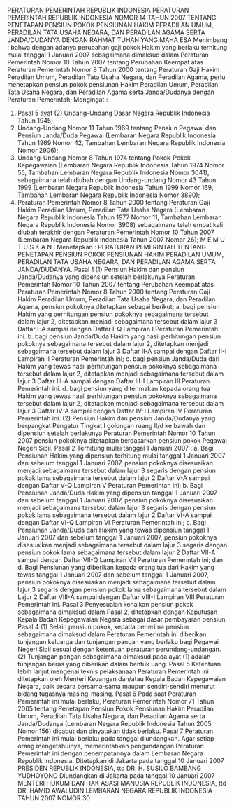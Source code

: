  PERATURAN PEMERINTAH REPUBLIK INDONESIA PERATURAN PEMERINTAH REPUBLIK INDONESIA NOMOR 14 TAHUN 2007 TENTANG PENETAPAN PENSIUN POKOK PENSIUNAN HAKIM PERADILAN UMUM, PERADILAN TATA USAHA NEGARA, DAN PERADILAN AGAMA SERTA JANDA/DUDANYA
DENGAN RAHMAT TUHAN YANG MAHA ESA
Menimbang :
 bahwa dengan adanya perubahan gaji pokok Hakim yang berlaku terhitung mulai tanggal 1 Januari 2007 sebagaimana dimaksud dalam Peraturan Pemerintah Nomor 10 Tahun 2007 tentang Perubahan Keempat atas Peraturan Pemerintah Nomor 8 Tahun 2000 tentang Peraturan Gaji Hakim Peradilan Umum, Peradilan Tata Usaha Negara, dan Peradilan Agama, perlu menetapkan pensiun pokok pensiunan Hakim Peradilan Umum, Peradilan Tata Usaha Negara, dan Peradilan Agama serta Janda/Dudanya dengan Peraturan Pemerintah;
Mengingat :

1. Pasal 5 ayat (2) Undang-Undang Dasar Negara Republik Indonesia Tahun 1945;
2. Undang-Undang Nomor 11 Tahun 1969 tentang Pensiun Pegawai dan Pensiun Janda/Duda Pegawai (Lembaran Negara Republik Indonesia Tahun 1969 Nomor 42, Tambahan Lembaran Negara Republik Indonesia Nomor 2906);
3. Undang-Undang Nomor 8 Tahun 1974 tentang Pokok-Pokok Kepegawaian (Lembaran Negara Republik Indonesia Tahun 1974 Nomor 55, Tambahan Lembaran Negara Republik Indonesia Nomor 3041), sebagaimana telah diubah dengan Undang-undang Nomor 43 Tahun 1999 (Lembaran Negara Republik Indonesia Tahun 1999 Nomor 169, Tambahan Lembaran Negara Republik Indonesia Nomor 3890);
4. Peraturan Pemerintah Nomor 8 Tahun 2000 tentang Peraturan Gaji Hakim Peradilan Umum, Peradilan Tata Usaha Negara (Lembaran Negara Republik Indonesia Tahun 1977 Nomor 11, Tambahan Lembaran Negara Republik Indonesia Nomor 3908) sebagaimana telah empat kali diubah terakhir dengan Peraturan Pemerintah Nomor 10 Tahun 2007 (Lembaran Negara Republik Indonesia Tahun 2007 Nomor 26); M E M U T U S K A N : Menetapkan : PERATURAN PEMERINTAH TENTANG PENETAPAN PENSIUN POKOK PENSIUNAN HAKIM PERADILAN UMUM, PERADILAN TATA USAHA NEGARA, DAN PERADILAN AGAMA SERTA JANDA/DUDANYA.
Pasal 1
(1) Pensiun Hakim dan pensiun Janda/Dudanya yang dipensiun setelah berlakunya Peraturan Pemerintah Nomor 10 Tahun 2007 tentang Perubahan Keempat atas Peraturan Pemerintah Nomor 8 Tahun 2000 tentang Peraturan Gaji Hakim Peradilan Umum, Peradilan Tata Usaha Negara, dan Peradilan Agama, pensiun pokoknya ditetapkan sebagai berikut;
a. bagi pensiun Hakim yang perhitungan pensiun pokoknya sebagaimana tersebut dalam lajur 2, ditetapkan menjadi sebagaimana tersebut dalam lajur 3 Daftar I-A sampai dengan Daftar I-Q Lampiran I Peraturan Pemerintah ini.
b. bagi pensiun Janda/Duda Hakim yang hasil perhitungan pensiun pokoknya sebagaimana tersebut dalam lajur 2, ditetapkan menjadi sebagaimana tersebut dalam lajur 3 Daftar II-A sampai dengan Daftar II-I Lampiran II Peraturan Pemerintah ini;
c. bagi pensiun Janda/Duda dari Hakim yang tewas hasil perhitungan pensiun pokoknya sebagaimana tersebut dalam lajur 2, ditetapkan menjadi sebagaimana tersebut dalam lajur 3 Daftar III-A sampai dengan Daftar III-I Lampiran III Peraturan Pemerintah ini.
d. bagi pensiun yang diterimakan kepada orang tua Hakim yang tewas hasil perhitungan pensiun pokoknya sebagaimana tersebut dalam lajur 2, ditetapkan menjadi sebagaimana tersebut dalam lajur 3 Daftar IV-A sampai dengan Daftar IV-I Lampiran IV Peraturan Pemerintah ini.
(2) Pensiun Hakim dan pensiun Janda/Dudanya yang berpangkat Pengatur Tingkat I golongan ruang II/d ke bawah dan dipensiun setelah berlakunya Peraturan Pemerintah Nomor 10 Tahun 2007 pensiun pokoknya ditetapkan berdasarkan pensiun pokok Pegawai Negeri Sipil.
Pasal 2
Terhitung mulai tanggal 1 Januari 2007 :
a. Bagi Pensiunan Hakim yang dipensiun terhitung mulai tanggal 1 Januari 2007 dan sebelum tanggal 1 Januari 2007, pensiun pokoknya disesuaikan menjadi sebagaimana tersebut dalam lajur 3 segaris dengan pensiun pokok lama sebagaimana tersebut dalam lajur 2 Daftar V-A sampai dengan Daftar V-Q Lampiran V Peraturan Pemerintah ini;
b. Bagi Pensiunan Janda/Duda Hakim yang dipensiun tanggal 1 Januari 2007 dan sebelum tanggal 1 Januari 2007, pensiun pokoknya disesuaikan menjadi sebagaimana tersebut dalam lajur 3 segaris dengan pensiun pokok lama sebagaimana tersebut dalam lajur 2 Daftar VI-A sampai dengan Daftar VI-Q Lampiran VI Peraturan Pemerintah ini;
c. Bagi Pensiunan Janda/Duda dari Hakim yang tewas dipensiun tanggal 1 Januari 2007 dan sebelum tanggal 1 Januari 2007, pensiun pokoknya disesuaikan menjadi sebagaimana tersebut dalam lajur 3 segaris dengan pensiun pokok lama sebagaimana tersebut dalam lajur 2 Daftar VII-A sampai dengan Daftar VII-Q Lampiran VII Peraturan Pemerintah ini; dan
d. Bagi Pensiunan yang diberikan kepada orang tua dari Hakim yang tewas tanggal 1 Januari 2007 dan sebelum tanggal 1 Januari 2007, pensiun pokoknya disesuaikan menjadi sebagaimana tersebut dalam lajur 3 segaris dengan pensiun pokok lama sebagaimana tersebut dalam Lajur 2 Daftar VIII-A sampai dengan Daftar VIII-I Lampiran VIII Peraturan Pemerintah ini.
Pasal 3
Penyesuaian kenaikan pensiun pokok sebagaimana dimaksud dalam Pasal 2, ditetapkan dengan Keputusan Kepala Badan Kepegawaian Negara sebagai dasar pembayaran pensiun.
Pasal 4
(1) Selain pensiun pokok, kepada penerima pensiun sebagaimana dimaksud dalam Peraturan Pemerintah ini diberikan tunjangan keluarga dan tunjangan pangan yang berlaku bagi Pegawai Negeri Sipil sesuai dengan ketentuan peraturan perundang-undangan.
(2) Tunjangan pangan sebagaimana dimaksud pada ayat (1) adalah tunjangan beras yang diberikan dalam bentuk uang.
Pasal 5
Ketentuan lebih lanjut mengenai teknis pelaksanaan Peraturan Pemerintah ini ditetapkan oleh Menteri Keuangan dan/atau Kepala Badan Kepegawaian Negara, baik secara bersama-sama maupun sendiri-sendiri menurut bidang tugasnya masing-masing.
Pasal 6
Pada saat Peraturan Pemerintah ini mulai berlaku, Peraturan Pemerintah Nomor 71 Tahun 2005 tentang Penetapan Pensiun Pokok Pensiunan Hakim Peradilan Umum, Peradilan Tata Usaha Negara, dan Peradilan Agama serta Janda/Dudanya (Lembaran Negara Republik Indonesia Tahun 2005 Nomor 156) dicabut dan dinyatakan tidak berlaku.
Pasal 7
Peraturan Pemerintah ini mulai berlaku pada tanggal diundangkan.
Agar setiap orang mengetahuinya, memerintahkan pengundangan Peraturan Pemerintah ini dengan penempatannya dalam Lembaran Negara Republik Indonesia. Ditetapkan di Jakarta pada tanggal 10 Januari 2007 PRESIDEN REPUBLIK INDONESIA, ttd DR. H. SUSILO BAMBANG YUDHOYONO Diundangkan di Jakarta pada tanggal 10 Januari 2007 MENTERI HUKUM DAN HAK ASASI MANUSIA REPUBLIK INDONESIA, ttd DR. HAMID AWALUDIN LEMBARAN NEGARA REPUBLIK INDONESIA TAHUN 2007 NOMOR 30